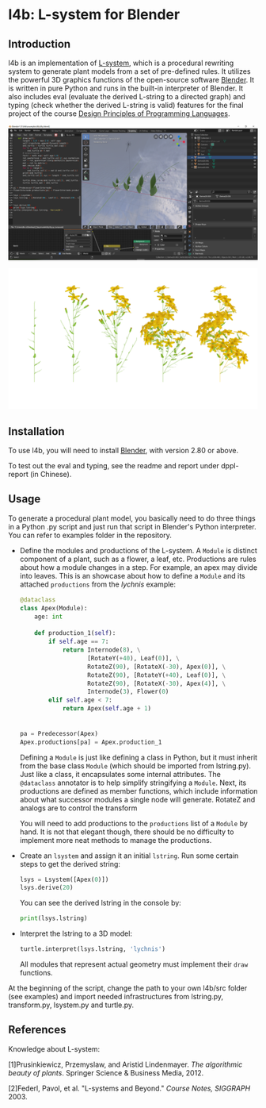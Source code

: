 # l4b: L-system for Blender

## Introduction

l4b is an implementation of [L-system](<https://en.wikipedia.org/wiki/L-system>), which is a procedural rewriting system to generate plant models from a set of pre-defined rules. It utilizes the powerful 3D graphics functions of the open-source software [Blender](<https://www.blender.org/>). It is written in pure Python and runs in the built-in interpreter of Blender. It also includes eval (evaluate the derived L-string to a directed graph) and typing (check whether the derived L-string is valid) features for the final project of the course [Design Principles of Programming Languages](https://xiongyingfei.github.io/DPPL/main.htm).

![teaser](images/teaser.png)

![mycelis](images/mycelis.png)

## Installation

To use l4b, you will need to install [Blender](<https://www.blender.org/>), with version 2.80 or above. 

To test out the eval and typing, see the readme and report under dppl-report (in Chinese).

## Usage

To generate a procedural plant model, you basically need to do three things in a Python .py script and just run that script in Blender's Python interpreter. You can refer to examples folder in the repository.

- Define the modules and productions of the L-system. A `Module` is distinct component of a plant, such as a flower, a leaf, etc. Productions are rules about how a module changes in a step. For example, an apex may divide into leaves. This is an showcase about how to define a `Module` and its attached `productions` from the *lychnis* example:

  ```python
  @dataclass
  class Apex(Module):
      age: int
  
      def production_1(self):
          if self.age == 7:
              return Internode(8), \
                     [RotateY(+40), Leaf(0)], \
                     RotateZ(90), [RotateX(-30), Apex(0)], \
                     RotateZ(90), [RotateY(+40), Leaf(0)], \
                     RotateZ(90), [RotateX(-30), Apex(4)], \
                     Internode(3), Flower(0)
          elif self.age < 7:
              return Apex(self.age + 1)
  
  
  pa = Predecessor(Apex)
  Apex.productions[pa] = Apex.production_1
  ```

  Defining a `Module` is just like defining a class in Python, but it must inherit from the base class `Module` (which should be imported from lstring.py). Just like a class, it encapsulates some internal attributes.  The `@dataclass` annotator is to help simplify stringifying a `Module`.  Next, its productions are defined as member functions, which include information about what successor modules a single node will generate. RotateZ and analogs are to control the transform 

  You will need to add productions to the `productions` list of a `Module` by hand. It is not that elegant though, there should be no difficulty to implement more neat methods to manage the productions.

- Create an `lsystem` and assign it an initial `lstring`. Run some certain steps to get the derived string:

  ```python
  lsys = Lsystem([Apex(0)])
  lsys.derive(20)
  ```

  You can see the derived lstring in the console by:

  ```python
  print(lsys.lstring)
  ```

- Interpret the lstring to a 3D model:

  ```python
  turtle.interpret(lsys.lstring, 'lychnis')
  ```

  All modules that represent actual geometry must implement their `draw` functions.

At the beginning of the script, change the path to your own l4b/src folder (see examples) and import needed infrastructures from  lstring.py, transform.py, lsystem.py and turtle.py.

## References

Knowledge about L-system:

[1]Prusinkiewicz, Przemyslaw, and Aristid Lindenmayer. *The algorithmic beauty of plants*. Springer Science & Business Media, 2012.

[2]Federl, Pavol, et al. "L-systems and Beyond." *Course Notes, SIGGRAPH* 2003.